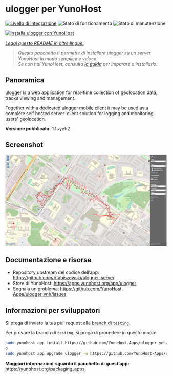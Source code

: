 <!--
N.B.: Questo README è stato automaticamente generato da <https://github.com/YunoHost/apps/tree/master/tools/readme_generator>
NON DEVE essere modificato manualmente.
-->

# ulogger per YunoHost

[![Livello di integrazione](https://dash.yunohost.org/integration/ulogger.svg)](https://dash.yunohost.org/appci/app/ulogger) ![Stato di funzionamento](https://ci-apps.yunohost.org/ci/badges/ulogger.status.svg) ![Stato di manutenzione](https://ci-apps.yunohost.org/ci/badges/ulogger.maintain.svg)

[![Installa ulogger con YunoHost](https://install-app.yunohost.org/install-with-yunohost.svg)](https://install-app.yunohost.org/?app=ulogger)

*[Leggi questo README in altre lingue.](./ALL_README.md)*

> *Questo pacchetto ti permette di installare ulogger su un server YunoHost in modo semplice e veloce.*  
> *Se non hai YunoHost, consulta [la guida](https://yunohost.org/install) per imparare a installarlo.*

## Panoramica

μlogger is a web application for real-time collection of geolocation data, tracks viewing and management. 

Together with a dedicated [μlogger mobile client](https://github.com/bfabiszewski/ulogger-android) it may be used as a complete self hosted server–client solution for logging and monitoring users' geolocation.


**Versione pubblicata:** 1.1~ynh2

## Screenshot

![Screenshot di ulogger](./doc/screenshots/screenshot.png)

## Documentazione e risorse

- Repository upstream del codice dell’app: <https://github.com/bfabiszewski/ulogger-server>
- Store di YunoHost: <https://apps.yunohost.org/app/ulogger>
- Segnala un problema: <https://github.com/YunoHost-Apps/ulogger_ynh/issues>

## Informazioni per sviluppatori

Si prega di inviare la tua pull request alla [branch di `testing`](https://github.com/YunoHost-Apps/ulogger_ynh/tree/testing).

Per provare la branch di `testing`, si prega di procedere in questo modo:

```bash
sudo yunohost app install https://github.com/YunoHost-Apps/ulogger_ynh/tree/testing --debug
o
sudo yunohost app upgrade ulogger -u https://github.com/YunoHost-Apps/ulogger_ynh/tree/testing --debug
```

**Maggiori informazioni riguardo il pacchetto di quest’app:** <https://yunohost.org/packaging_apps>
